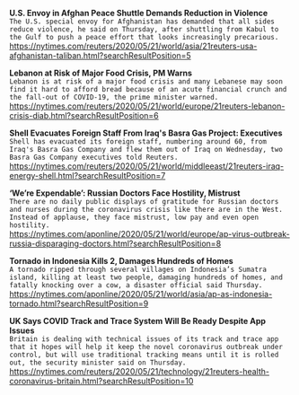 **U.S. Envoy in Afghan Peace Shuttle Demands Reduction in Violence**\
`The U.S. special envoy for Afghanistan has demanded that all sides reduce violence, he said on Thursday, after shuttling from Kabul to the Gulf to push a peace effort that looks increasingly precarious.`\
https://nytimes.com/reuters/2020/05/21/world/asia/21reuters-usa-afghanistan-taliban.html?searchResultPosition=5

**Lebanon at Risk of Major Food Crisis, PM Warns**\
`Lebanon is at risk of a major food crisis and many Lebanese may soon find it hard to afford bread because of an acute financial crunch and the fall-out of COVID-19, the prime minister warned.`\
https://nytimes.com/reuters/2020/05/21/world/europe/21reuters-lebanon-crisis-diab.html?searchResultPosition=6

**Shell Evacuates Foreign Staff From Iraq's Basra Gas Project: Executives**\
`Shell has evacuated its foreign staff, numbering around 60, from Iraq's Basra Gas Company and flew them out of Iraq on Wednesday, two Basra Gas Company executives told Reuters. `\
https://nytimes.com/reuters/2020/05/21/world/middleeast/21reuters-iraq-energy-shell.html?searchResultPosition=7

**‘We’re Expendable’: Russian Doctors Face Hostility, Mistrust**\
`There are no daily public displays of gratitude for Russian doctors and nurses during the coronavirus crisis like there are in the West. Instead of applause, they face mistrust, low pay and even open hostility.`\
https://nytimes.com/aponline/2020/05/21/world/europe/ap-virus-outbreak-russia-disparaging-doctors.html?searchResultPosition=8

**Tornado in Indonesia Kills 2, Damages Hundreds of Homes**\
`A tornado ripped through several villages on Indonesia’s Sumatra island, killing at least two people, damaging hundreds of homes, and fatally knocking over a cow, a disaster official said Thursday.`\
https://nytimes.com/aponline/2020/05/21/world/asia/ap-as-indonesia-tornado.html?searchResultPosition=9

**UK Says COVID Track and Trace System Will Be Ready Despite App Issues**\
`Britain is dealing with technical issues of its track and trace app that it hopes will help it keep the novel coronavirus outbreak under control, but will use traditional tracking means until it is rolled out, the security minister said on Thursday.`\
https://nytimes.com/reuters/2020/05/21/technology/21reuters-health-coronavirus-britain.html?searchResultPosition=10

